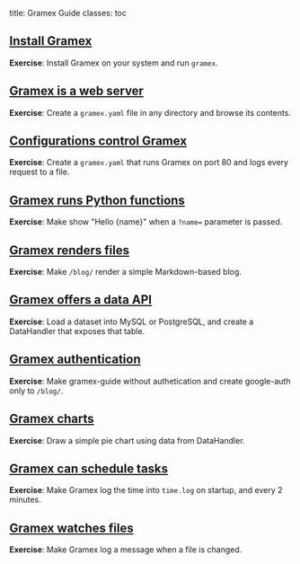title: Gramex Guide
classes: toc

## [Install Gramex](install/)

**Exercise**: Install Gramex on your system and run `gramex`.

## [Gramex is a web server](server/)

**Exercise**: Create a `gramex.yaml` file in any directory and browse its contents.

## [Configurations control Gramex](config/)

**Exercise**: Create a `gramex.yaml` that runs Gramex on port 80 and logs every request to a file.

## [Gramex runs Python functions](functionhandler/)

**Exercise**: Make </greet> show "Hello {name}" when a `?name=` parameter is passed.

## [Gramex renders files](filehandler/)

**Exercise**: Make `/blog/` render a simple Markdown-based blog.

## [Gramex offers a data API](datahandler/)

**Exercise**: Load a dataset into MySQL or PostgreSQL, and create a DataHandler that exposes that table.

## [Gramex authentication](auth/)

**Exercise**: Make gramex-guide without authetication and create google-auth only to `/blog/`.

## [Gramex charts](chart/)

**Exercise**: Draw a simple pie chart using data from DataHandler.

## [Gramex can schedule tasks](scheduler/)

**Exercise**: Make Gramex log the time into <code>time.log</code> on startup, and every 2 minutes.

## [Gramex watches files](watch/)

**Exercise**: Make Gramex log a message when a file is changed.
